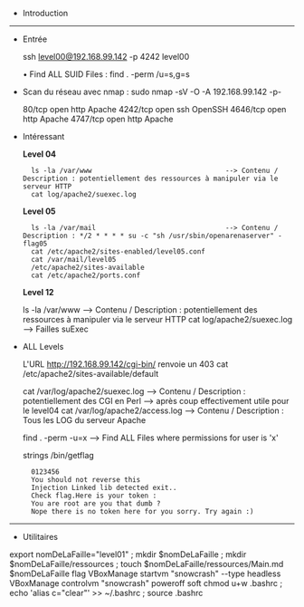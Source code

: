* Introduction

--------------------------------------------------------------------------------------------------------------------------------------------------------

* Entrée

    ssh level00@192.168.99.142 -p 4242
        level00
    
    • Find ALL SUID Files : find . -perm /u=s,g=s

* Scan du réseau avec nmap : sudo nmap -sV -O -A 192.168.99.142 -p-

    80/tcp   open  http    Apache
    4242/tcp open  ssh     OpenSSH
    4646/tcp open  http    Apache
    4747/tcp open  http    Apache

* Intéressant

    **Level 04**
        
        ls -la /var/www                                 --> Contenu / Description : potentiellement des ressources à manipuler via le serveur HTTP
        cat log/apache2/suexec.log                      

    **Level 05**

        ls -la /var/mail                                --> Contenu / Description : */2 * * * * su -c "sh /usr/sbin/openarenaserver" - flag05
        cat /etc/apache2/sites-enabled/level05.conf
        cat /var/mail/level05                         
        /etc/apache2/sites-available
        cat /etc/apache2/ports.conf

    **Level 12**

    ls -la /var/www                                     --> Contenu / Description : potentiellement des ressources à manipuler via le serveur HTTP
    cat log/apache2/suexec.log                          --> Failles suExec

* ALL Levels

    L'URL http://192.168.99.142/cgi-bin/ renvoie un 403
    cat /etc/apache2/sites-available/default

    cat /var/log/apache2/suexec.log                     --> Contenu / Description : potentiellement des CGI en Perl --> après coup effectivement utile pour le level04
    cat /var/log/apache2/access.log                     --> Contenu / Description : Tous les LOG du serveur Apache

    find . -perm -u=x                                   --> Find ALL Files where permissions for user is 'x'


    strings /bin/getflag

        0123456
        You should not reverse this
        Injection Linked lib detected exit..
        Check flag.Here is your token :
        You are root are you that dumb ?
        Nope there is no token here for you sorry. Try again :)

---------------------------------------------------------------------------------------------------------------------------------------------------------

* Utilitaires

export nomDeLaFaille="level01" ; mkdir $nomDeLaFaille ; mkdir $nomDeLaFaille/ressources ; touch $nomDeLaFaille/ressources/Main.md $nomDeLaFaille flag
VBoxManage startvm "snowcrash" --type headless
VBoxManage controlvm "snowcrash" poweroff soft
chmod u+w .bashrc ; echo 'alias c="clear"' >> ~/.bashrc ; source .bashrc
